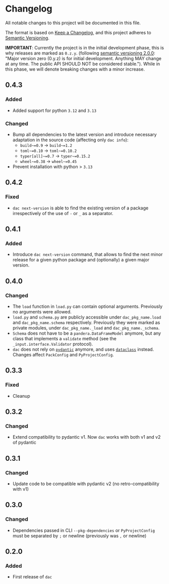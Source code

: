 # Changelog

All notable changes to this project will be documented in this file.

The format is based on [Keep a Changelog](https://keepachangelog.com/en/1.0.0/), and this project adheres to
[Semantic Versioning](https://semver.org/spec/v2.0.0.html).

**IMPORTANT**: Currently the project is in the initial development phase, this is why releases are marked as `0.z.y`.
(following [semantic versioning 2.0.0](https://semver.org/): "Major version zero (0.y.z) is for initial development.
Anything MAY change at any time. The public API SHOULD NOT be considered stable."). While in this phase, we will denote
breaking changes with a minor increase.

## 0.4.3

### Added

- Added support for python `3.12` and `3.13`

### Changed

- Bump all dependencies to the latest version and introduce necessary adaptation in the source code (affecting only
  `dac info`):
  - `build~=0.9` -> `build~=1.2`
  - `toml~=0.10` -> `toml~=0.10.2`
  - `typer[all]~=0.7` -> `typer~=0.15.2`
  - `wheel~=0.38` -> `wheel~=0.45`
- Prevent installation with python > `3.13`

## 0.4.2

### Fixed

- `dac next-version` is able to find the existing version of a package irrespectively of the use of `-` or `_` as a
  separator.

## 0.4.1

### Added

- Introduce `dac next-version` command, that allows to find the next minor release for a given python package and
  (optionally) a given major version.

## 0.4.0

### Changed

- The `load` function in `load.py` can contain optional arguments. Previously no arguments were allowed.
- `load.py` and `schema.py` are publicly accessible under `dac_pkg_name.load` and `dac_pkg_name.schema` respectively.
  Previously they were marked as private modules, under `dac_pkg_name._load` and `dac_pkg_name._schema`.
- `Schema` does not have to be a `pandera.DataFrameModel` anymore, but any class that implements a `validate` method
  (see the `_input.interface.Validator` protocol).
- `dac` does not rely on [`pydantic`](https://pypi.org/project/pydantic/) anymore, and uses
  [`dataclass`](https://docs.python.org/3/library/dataclasses.html#) instead. Changes affect `PackConfig` and
  `PyProjectConfig`.

## 0.3.3

### Fixed

- Cleanup

## 0.3.2

### Changed

- Extend compatibility to pydantic v1. Now `dac` works with both v1 and v2 of pydantic

## 0.3.1

### Changed

- Update code to be compatible with pydantic v2 (no retro-compatibility with v1)

## 0.3.0

### Changed

- Dependencies passed in CLI `--pkg-dependencies` or `PyProjectConfig` must be separated by `;` or newline (previously
  was `,` or newline)

## 0.2.0

### Added

- First release of `dac`

